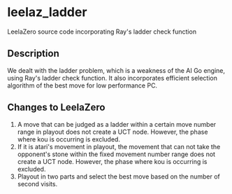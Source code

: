 # leelaz_ladder

LeelaZero source code incorporating Ray's ladder check function

## Description

We dealt with the ladder problem, which is a weakness of the AI Go engine, using Ray's ladder check function.
It also incorporates efficient selection algorithm of the best move for low performance PC.

## Changes to LeelaZero

1) A move that can be judged as a ladder within a certain move number range in playout does not create a UCT node.
   However, the phase where kou is occurring is excluded.
2) If it is atari's movement in playout, the movement that can not take the opponent's stone within the fixed movement number range does not create a UCT node.
   However, the phase where kou is occurring is excluded.
3) Playout in two parts and select the best move based on the number of second visits.
